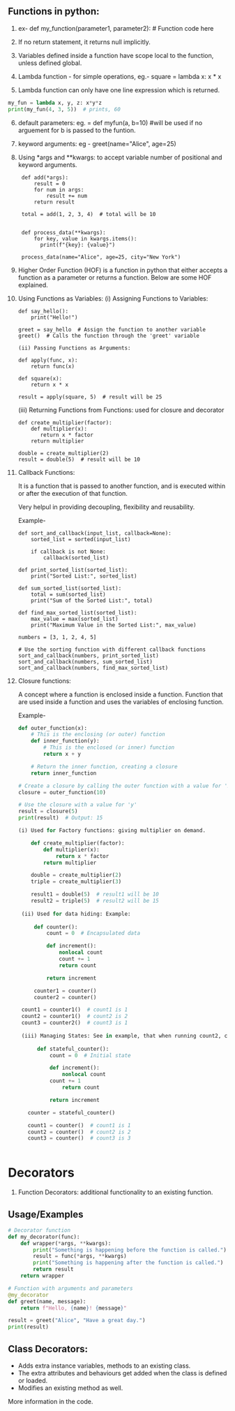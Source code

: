 
## Functions in python:

1. ex-
def my_function(parameter1, parameter2):
    		# Function code here

2. If no return statement, it returns null implicitly.

3. Variables defined inside a function have scope local to the function, unless defined global.

4. Lambda function - for simple operations,
	eg.- square = lambda x: x * x
5. Lambda function can only have one line expression which is returned.
```python
my_fun = lambda x, y, z: x*y*z
print(my_fun(4, 3, 5))  # prints, 60
```
	
6. default parameters: eg. = def myfun(a, b=10) #will be used if no arguement for b is passed to the funtion.

7. keyword arguments:
	eg - greet(name="Alice", age=25)
	
8. Using *args and **kwargs: to accept variable number of positional and keyword arguments.
		
	    def add(*args):
            result = 0
            for num in args:
                result += num
            return result

        total = add(1, 2, 3, 4)  # total will be 10
        
        
        def process_data(**kwargs):
    	    for key, value in kwargs.items():
              print(f"{key}: {value}")

        process_data(name="Alice", age=25, city="New York")

9. Higher Order Function (HOF) is a function in python that either accepts a function as a parameter or returns a function.
   Below are some HOF explained.
   
10. Using Functions as Variables:
   (i) Assigning Functions to Variables:
   
   	    def say_hello():
    	    print("Hello!")

        greet = say_hello  # Assign the function to another variable
        greet()  # Calls the function through the 'greet' variable

        (ii) Passing Functions as Arguments:
        
        def apply(func, x):
            return func(x)

        def square(x):
            return x * x

        result = apply(square, 5)  # result will be 25
	
    (iii) Returning Functions from Functions: used for closure and decorator
    
    	def create_multiplier(factor):
    	    def multiplier(x):
               return x * factor
            return multiplier

        double = create_multiplier(2)
	    result = double(5)  # result will be 10
		
		
11. Callback Functions:
    
    It is a function that is passed to another function, and is executed within or after the execution of that function.
    
    Very helpul in providing decoupling, flexibility and reusability.
    
    Example-
    
        def sort_and_callback(input_list, callback=None):
            sorted_list = sorted(input_list)
    
            if callback is not None:
                callback(sorted_list)

        def print_sorted_list(sorted_list):
            print("Sorted List:", sorted_list)

        def sum_sorted_list(sorted_list):
            total = sum(sorted_list)
            print("Sum of the Sorted List:", total)

        def find_max_sorted_list(sorted_list):
            max_value = max(sorted_list)
            print("Maximum Value in the Sorted List:", max_value)

        numbers = [3, 1, 2, 4, 5]

        # Use the sorting function with different callback functions
        sort_and_callback(numbers, print_sorted_list)
        sort_and_callback(numbers, sum_sorted_list)
        sort_and_callback(numbers, find_max_sorted_list)
    

12. Closure functions:
	
    A concept where a function is enclosed inside a function. Function that are used inside a function and uses the variables of enclosing function.
    
    Example-
    ```python
    def outer_function(x):
        # This is the enclosing (or outer) function
        def inner_function(y):
            # This is the enclosed (or inner) function
            return x + y

        # Return the inner function, creating a closure
        return inner_function

    # Create a closure by calling the outer function with a value for 'x'
    closure = outer_function(10)

    # Use the closure with a value for 'y'
    result = closure(5)
    print(result)  # Output: 15
    
    (i) Used for Factory functions: giving multiplier on demand.
    
        def create_multiplier(factor):
    	    def multiplier(x):
                return x * factor
            return multiplier

	    double = create_multiplier(2)
	    triple = create_multiplier(3)

	    result1 = double(5)  # result1 will be 10
	    result2 = triple(5)  # result2 will be 15
	    
     (ii) Used for data hiding: Example:
     
         def counter():
             count = 0  # Encapsulated data

             def increment():
                 nonlocal count
                 count += 1
                 return count

             return increment

         counter1 = counter()
         counter2 = counter()

	 count1 = counter1()  # count1 is 1
	 count2 = counter1()  # count2 is 2
	 count3 = counter2()  # count3 is 1
	 
     (iii) Managing States: See in example, that when running count2, count state remains 1. And for count3, count resets again.
     
          def stateful_counter():
    	      count = 0  # Initial state

    	      def increment():
                  nonlocal count
        	  count += 1
              	  return count

              return increment

	   counter = stateful_counter()

	   count1 = counter()  # count1 is 1
	   count2 = counter()  # count2 is 2
	   count3 = counter()  # count3 is 3
 		 
       ```



		

	

# Decorators

1. Function Decorators: additional functionality to an existing function.


## Usage/Examples

```python
# Decorator function
def my_decorator(func):
    def wrapper(*args, **kwargs):
        print("Something is happening before the function is called.")
        result = func(*args, **kwargs)
        print("Something is happening after the function is called.")
        return result
    return wrapper

# Function with arguments and parameters
@my_decorator
def greet(name, message):
    return f"Hello, {name}! {message}"

result = greet("Alice", "Have a great day.")
print(result)

```


## Class Decorators:

- Adds extra instance variables, methods to an existing class.
- The extra attributes and behaviours get added when the class is defined or loaded.
- Modifies an existing method as well.

More information in the code.


